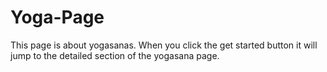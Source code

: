 # Yoga-Page
This page is about yogasanas. When you click the get started button it will jump to the detailed section of the yogasana page.
